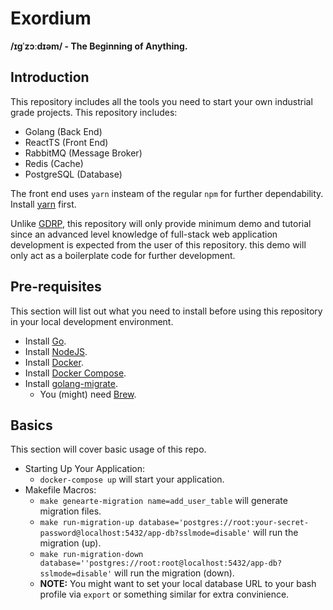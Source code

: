 # Exordium
**/ɪɡˈzɔːdɪəm/ - The Beginning of Anything.**

## Introduction
This repository includes all the tools you need to start your own industrial grade projects. This repository includes:
- Golang (Back End)
- ReactTS (Front End)
- RabbitMQ (Message Broker)
- Redis (Cache)
- PostgreSQL (Database)

The front end uses `yarn` insteam of the regular `npm` for further dependability. Install [yarn](https://classic.yarnpkg.com/lang/en/docs/install/) first.

Unlike [GDRP](https://github.com/acailuv/GDRP), this repository will only provide minimum demo and tutorial since an advanced level knowledge of full-stack web application development is expected from the user of this repository. this demo will only act as a boilerplate code for further development.

## Pre-requisites
This section will list out what you need to install before using this repository in your local development environment.
- Install [Go](https://golang.org/doc/install).
- Install [NodeJS](https://nodejs.org/en/download/).
- Install [Docker](https://docs.docker.com/get-docker/).
- Install [Docker Compose](https://docs.docker.com/compose/install/).
- Install [golang-migrate](https://github.com/golang-migrate/migrate).
    - You (might) need [Brew](https://brew.sh/).

## Basics
This section will cover basic usage of this repo.
- Starting Up Your Application:
    - `docker-compose up` will start your application.
- Makefile Macros:
    - `make genearte-migration name=add_user_table` will generate migration files.
    - `make run-migration-up database='postgres://root:your-secret-password@localhost:5432/app-db?sslmode=disable'` will run the migration (up).
    - `make run-migration-down database=''postgres://root:root@localhost:5432/app-db?sslmode=disable'` will run the migration (down).
    - **NOTE:** You might want to set your local database URL to your bash profile via `export` or something similar for extra convinience.
